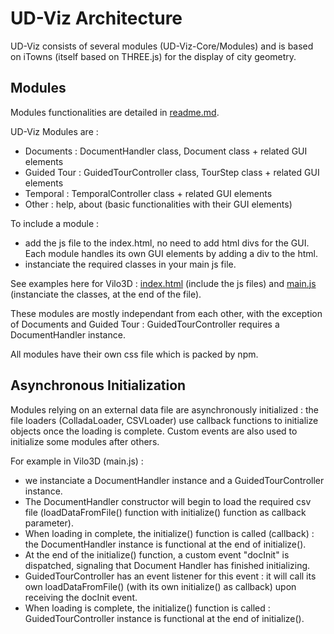 # UD-Viz Architecture

UD-Viz consists of several modules (UD-Viz-Core/Modules) and is based on iTowns (itself based on THREE.js) for the display of city geometry.

## Modules

Modules functionalities are detailed in [readme.md](https://github.com/MEPP-team/UD-Viz/blob/master/README.md).

UD-Viz Modules are :
 * Documents : DocumentHandler class, Document class + related GUI elements
 * Guided Tour : GuidedTourController class, TourStep class + related GUI elements
 * Temporal : TemporalController class + related GUI elements
 * Other : help, about (basic functionalities with their GUI elements)
 
To include a module : 
 * add the js file to the index.html, no need to add html divs for the GUI. Each module handles its own GUI elements by adding a div to the html.
 * instanciate the required classes in your main js file.
 
 See examples here for Vilo3D : [index.html](https://github.com/MEPP-team/UD-Viz/blob/master/UD-Viz-Core/examples/Vilo3D/index.html) (include the js files) and [main.js](https://github.com/MEPP-team/UD-Viz/blob/master/UD-Viz-Core/examples/Vilo3D/Main.js) (instanciate the classes, at the end of the file).
 
These modules are mostly independant from each other, with the exception of Documents and Guided Tour : GuidedTourController requires a DocumentHandler instance.

All modules have their own css file which is packed by npm.

## Asynchronous Initialization

Modules relying on an external data file are asynchronously initialized : the file loaders (ColladaLoader, CSVLoader) use callback functions to initialize objects once the loading is complete. Custom events are also used to initialize some modules after others.

For example in Vilo3D (main.js) :
 * we instanciate a DocumentHandler instance and a GuidedTourController instance.
 * The DocumentHandler constructor will begin to load the required csv file (loadDataFromFile() function with initialize() function as callback parameter).
 * When loading in complete, the initialize() function is called (callback) : the DocumentHandler instance is functional at the end of initialize().
 * At the end of the initialize() function, a custom event "docInit" is dispatched, signaling that Document Handler has finished initializing.
 * GuidedTourController has an event listener for this event : it will call its own loadDataFromFile() (with its own initialize() as callback) upon receiving the docInit event.
 * When loading is complete, the initialize() function is called : GuidedTourController instance is functional at the end of initialize().
